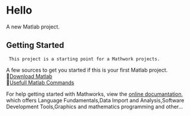 <h1>
  Hello
</h1>

 A new Matlab project.

<h2>
  Getting Started
</h2>

     This project is a starting point for a Mathwork projects.

  A few sources to get you started if this is your first Matlab project.
     <br>🔘<a href="https://in.mathworks.com/products/matlab/student.html">Download Matlab</a>
     <br>🔘<a href="https://www.cdslab.org/matlab/notes/preliminary-foundations/matlab-for-beginners/index.html#some-useful-resources-for-matlab" >Usefull Matlab Commands </a>

  For help getting started with Mathworks, view the <a href="https://in.mathworks.com/help/matlab/index.html?s_tid=CRUX_lftnav">online documantation</a>, which offers Language Fundamentals,Data Import and Analysis,Software Development Tools,Graphics and mathematics programming and other...
